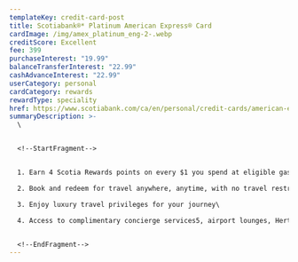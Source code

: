 ```yaml
---
templateKey: credit-card-post
title: Scotiabank®* Platinum American Express® Card
cardImage: /img/amex_platinum_eng-2-.webp
creditScore: Excellent
fee: 399
purchaseInterest: "19.99"
balanceTransferInterest: "22.99"
cashAdvanceInterest: "22.99"
userCategory: personal
cardCategory: rewards
rewardType: speciality
href: https://www.scotiabank.com/ca/en/personal/credit-cards/american-express/platinum-card.html
summaryDescription: >-
  \


  <!--StartFragment-->


  1. Earn 4 Scotia Rewards points on every $1 you spend at eligible gas stations, grocery stores, on dining and entertainment\

  2. Book and redeem for travel anywhere, anytime, with no travel restrictions\

  3. Enjoy luxury travel privileges for your journey\

  4. Access to complimentary concierge services5, airport lounges, Hertz #1 Club Gold membership, merchandise, rewards and more.


  <!--EndFragment-->
---
```

